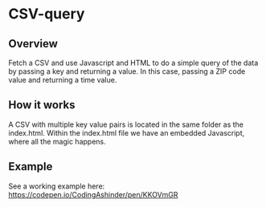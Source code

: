 # CSV-query

## Overview
Fetch a CSV and use Javascript and HTML to do a simple query of the data by passing a key and returning a value. In this case, passing a ZIP code value and returning a time value.

## How it works
A CSV with multiple key value pairs is located in the same folder as the index.html. Within the index.html file we have an embedded Javascript, where all the magic happens.

## Example
See a working example here:
https://codepen.io/CodingAshinder/pen/KKOVmGR